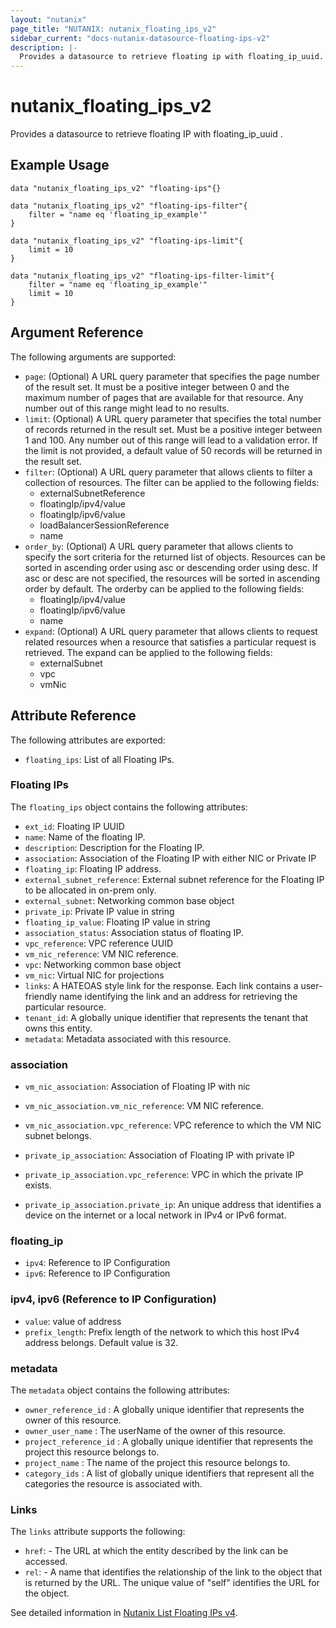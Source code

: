 ```yaml
---
layout: "nutanix"
page_title: "NUTANIX: nutanix_floating_ips_v2"
sidebar_current: "docs-nutanix-datasource-floating-ips-v2"
description: |-
  Provides a datasource to retrieve floating ip with floating_ip_uuid.
---
```


# nutanix_floating_ips_v2
Provides a datasource to retrieve floating IP with floating_ip_uuid .

## Example Usage

```hcl
data "nutanix_floating_ips_v2" "floating-ips"{}

data "nutanix_floating_ips_v2" "floating-ips-filter"{
    filter = "name eq 'floating_ip_example'"
}

data "nutanix_floating_ips_v2" "floating-ips-limit"{
    limit = 10
}

data "nutanix_floating_ips_v2" "floating-ips-filter-limit"{
    filter = "name eq 'floating_ip_example'"
    limit = 10
}
```

## Argument Reference
The following arguments are supported:

- `page`: (Optional) A URL query parameter that specifies the page number of the result set. It must be a positive integer between 0 and the maximum number of pages that are available for that resource. Any number out of this range might lead to no results.
- `limit`: (Optional) A URL query parameter that specifies the total number of records returned in the result set. Must be a positive integer between 1 and 100. Any number out of this range will lead to a validation error. If the limit is not provided, a default value of 50 records will be returned in the result set.
- `filter`: (Optional) A URL query parameter that allows clients to filter a collection of resources. The filter can be applied to the following fields:
  - externalSubnetReference
  - floatingIp/ipv4/value
  - floatingIp/ipv6/value
  - loadBalancerSessionReference
  - name
- `order_by`: (Optional) A URL query parameter that allows clients to specify the sort criteria for the returned list of objects. Resources can be sorted in ascending order using asc or descending order using desc. If asc or desc are not specified, the resources will be sorted in ascending order by default. The orderby can be applied to the following fields:
  - floatingIp/ipv4/value
  - floatingIp/ipv6/value
  - name
- `expand`: (Optional) A URL query parameter that allows clients to request related resources when a resource that satisfies a particular request is retrieved. The expand can be applied to the following fields:
  - externalSubnet
  - vpc
  - vmNic


## Attribute Reference
The following attributes are exported:

- `floating_ips`: List of all Floating IPs.

### Floating IPs
The `floating_ips` object contains the following attributes:

- `ext_id`: Floating IP UUID
- `name`: Name of the floating IP.
- `description`: Description for the Floating IP.
- `association`: Association of the Floating IP with either NIC or Private IP
- `floating_ip`: Floating IP address.
- `external_subnet_reference`: External subnet reference for the Floating IP to be allocated in on-prem only.
- `external_subnet`: Networking common base object
- `private_ip`: Private IP value in string
- `floating_ip_value`: Floating IP value in string
- `association_status`: Association status of floating IP.
- `vpc_reference`: VPC reference UUID
- `vm_nic_reference`: VM NIC reference.
- `vpc`: Networking common base object
- `vm_nic`: Virtual NIC for projections
- `links`: A HATEOAS style link for the response. Each link contains a user-friendly name identifying the link and an address for retrieving the particular resource.
- `tenant_id`: A globally unique identifier that represents the tenant that owns this entity.
- `metadata`: Metadata associated with this resource.

### association

- `vm_nic_association`: Association of Floating IP with nic
- `vm_nic_association.vm_nic_reference`: VM NIC reference.
- `vm_nic_association.vpc_reference`: VPC reference to which the VM NIC subnet belongs.

- `private_ip_association`: Association of Floating IP with private IP
- `private_ip_association.vpc_reference`: VPC in which the private IP exists.
- `private_ip_association.private_ip`: An unique address that identifies a device on the internet or a local network in IPv4 or IPv6 format.

### floating_ip

- `ipv4`: Reference to IP Configuration
- `ipv6`: Reference to IP Configuration

### ipv4, ipv6 (Reference to IP Configuration)

- `value`: value of address
- `prefix_length`: Prefix length of the network to which this host IPv4 address belongs. Default value is 32.

### metadata

The `metadata` object contains the following attributes:

- `owner_reference_id` : A globally unique identifier that represents the owner of this resource.
- `owner_user_name` : The userName of the owner of this resource.
- `project_reference_id` : A globally unique identifier that represents the project this resource belongs to.
- `project_name` : The name of the project this resource belongs to.
- `category_ids` : A list of globally unique identifiers that represent all the categories the resource is associated with.


### Links

The `links` attribute supports the following:

- `href`: - The URL at which the entity described by the link can be accessed.
- `rel`: - A name that identifies the relationship of the link to the object that is returned by the URL. The unique value of "self" identifies the URL for the object.



See detailed information in [Nutanix List Floating IPs v4](https://developers.nutanix.com/api-reference?namespace=networking&version=v4.0#tag/FloatingIps/operation/listFloatingIps).
